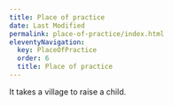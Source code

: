 ```yaml
---
title: Place of practice
date: Last Modified 
permalink: place-of-practice/index.html
eleventyNavigation:
  key: PlaceOfPractice 
  order: 6
  title: Place of practice
---
```


It takes a village to raise a child.
